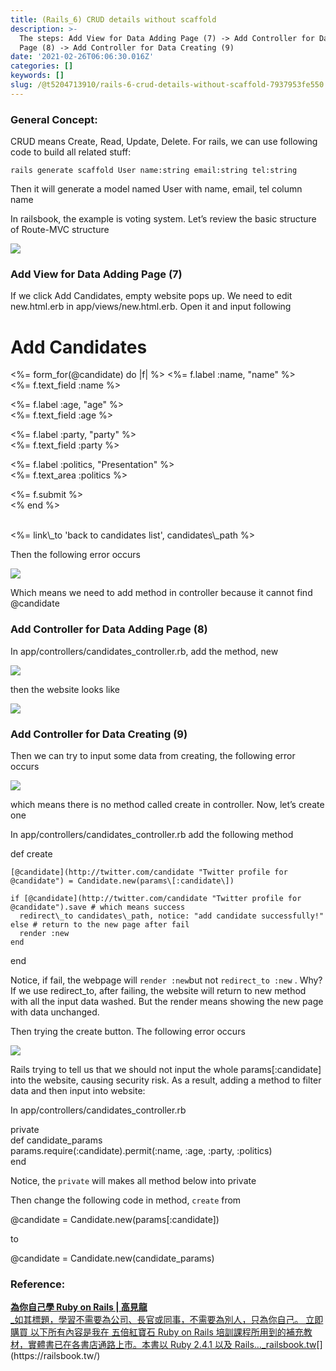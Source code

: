 ```yaml
---
title: (Rails_6) CRUD details without scaffold
description: >-
  The steps: Add View for Data Adding Page (7) -> Add Controller for Data Adding
  Page (8) -> Add Controller for Data Creating (9)
date: '2021-02-26T06:06:30.016Z'
categories: []
keywords: []
slug: /@t5204713910/rails-6-crud-details-without-scaffold-7937953fe550
---
```


### General Concept:

CRUD means Create, Read, Update, Delete. For rails, we can use following code to build all related stuff:

```
rails generate scaffold User name:string email:string tel:string
```

Then it will generate a model named User with name, email, tel column name

In railsbook, the example is voting system. Let’s review the basic structure of Route-MVC structure

![](/Users/chenyongzhe/coding/practice_not_for_github/javascript_practice/medium-to-markdown/medium-export/posts/md_1623056197395/img/1__GiaX4WZaeQLinrmcAhhL6g.png)

### Add View for Data Adding Page (7)

If we click Add Candidates, empty website pops up. We need to edit new.html.erb in app/views/new.html.erb. Open it and input following

<h1>Add Candidates</h1>

<%= form\_for(@candidate) do |f| %> <%= f.label :name, "name" %>  
 <%= f.text\_field :name %> <br />

<%= f.label :age, "age" %>  
 <%= f.text\_field :age %> <br />

<%= f.label :party, "party" %>  
 <%= f.text\_field :party %> <br />

<%= f.label :politics, "Presentation" %>  
 <%= f.text\_area :politics %> <br />

<%= f.submit %>  
<% end %>

<br />  
 <%= link\_to 'back to candidates list', candidates\_path %>

Then the following error occurs

![](/Users/chenyongzhe/coding/practice_not_for_github/javascript_practice/medium-to-markdown/medium-export/posts/md_1623056197395/img/1__3OJ7p82sd0f6jrYiUIxfUQ.png)

Which means we need to add method in controller because it cannot find @candidate

### Add Controller for Data Adding Page (8)

In app/controllers/candidates\_controller.rb, add the method, new

![](/Users/chenyongzhe/coding/practice_not_for_github/javascript_practice/medium-to-markdown/medium-export/posts/md_1623056197395/img/1__KxuzNa4CPj4mPCje9gmqUg.png)

then the website looks like

![](/Users/chenyongzhe/coding/practice_not_for_github/javascript_practice/medium-to-markdown/medium-export/posts/md_1623056197395/img/1__9gkmGuQfCd3qCSsKbS6Uaw.png)

### Add Controller for Data Creating (9)

Then we can try to input some data from creating, the following error occurs

![](/Users/chenyongzhe/coding/practice_not_for_github/javascript_practice/medium-to-markdown/medium-export/posts/md_1623056197395/img/1__NCl45uHRfgwS35LlDAu9__Q.png)

which means there is no method called create in controller. Now, let’s create one

In app/controllers/candidates\_controller.rb add the following method

def create  
      
    [@candidate](http://twitter.com/candidate "Twitter profile for @candidate") = Candidate.new(params\[:candidate\])  
      
    if [@candidate](http://twitter.com/candidate "Twitter profile for @candidate").save # which means success  
      redirect\_to candidates\_path, notice: "add candidate successfully!"  
    else # return to the new page after fail   
      render :new  
    end

end

Notice, if fail, the webpage will `render :new`but not `redirect_to :new` . Why? If we use redirect\_to, after failing, the website will return to new method with all the input data washed. But the render means showing the new page with data unchanged.

Then trying the create button. The following error occurs

![](/Users/chenyongzhe/coding/practice_not_for_github/javascript_practice/medium-to-markdown/medium-export/posts/md_1623056197395/img/1__zP1u9zAg8y79pVcggLAYcA.png)

Rails trying to tell us that we should not input the whole params\[:candidate\] into the website, causing security risk. As a result, adding a method to filter data and then input into website:

In app/controllers/candidates\_controller.rb

private  
def candidate\_params  
  params.require(:candidate).permit(:name, :age, :party, :politics)  
end

Notice, the `private` will makes all method below into private

Then change the following code in method, `create` from

@candidate = Candidate.new(params\[:candidate\])

to

@candidate = Candidate.new(candidate\_params)

### Reference:

[**為你自己學 Ruby on Rails | 高見龍**  
_如其標題，學習不需要為公司、長官或同事，不需要為別人，只為你自己。 立即購買 以下所有內容是我在 五倍紅寶石 Ruby on Rails 培訓課程所用到的補充教材，實體書已在各書店通路上市。本書以 Ruby 2.4.1 以及 Rails…_railsbook.tw](https://railsbook.tw/ "https://railsbook.tw/")[](https://railsbook.tw/)